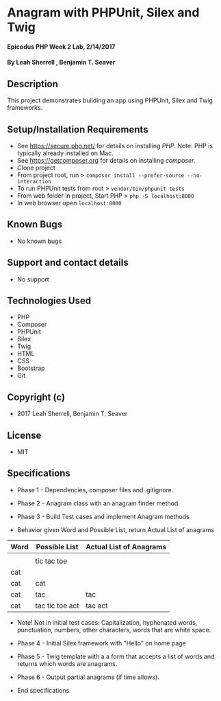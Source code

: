# Anagram with PHPUnit, Silex and Twig

#### Epicodus PHP Week 2 Lab, 2/14/2017

#### By Leah Sherrell , Benjamin T. Seaver

## Description

This project demonstrates building an app using PHPUnit, Silex and Twig frameworks.

## Setup/Installation Requirements
* See https://secure.php.net/ for details on installing _PHP_.  Note: PHP is typically already installed on Mac.
* See https://getcomposer.org for details on installing _composer_.
* Clone project
* From project root, run > `composer install --prefer-source --no-interaction`
* To run PHPUnit tests from root > `vendor/bin/phpunit tests`
* From web folder in project, Start PHP > `php -S localhost:8000`
* In web browser open `localhost:8000`

## Known Bugs
* No known bugs

## Support and contact details
* No support

## Technologies Used
* PHP
* Composer
* PHPUnit
* Silex
* Twig
* HTML
* CSS
* Bootstrap
* Git

## Copyright (c)
* 2017 Leah Sherrell, Benjamin T. Seaver

## License
* MIT

## Specifications
* Phase 1 - Dependencies, composer files and .gitignore.
* Phase 2 - Anagram class with an anagram finder method.
* Phase 3 - Build Test cases and implement Anagram methods

* Behavior given Word and Possible List, return Actual List of anagrams

| Word         | Possible List              | Actual List of Anagrams             |
|--------------|----------------------------|-------------------------------------|
|              |                            |                                     |
|              | tic tac toe                |                                     |
| cat          |                            |                                     |
| cat          | cat                        |                                     |
| cat          | tac                        | tac                                 |
| cat          | tac tic toe act            | tac act                             |

* Note! Not in initial test cases: Capitalization, hyphenated words, punctuation, numbers, other characters, words that are white space.

* Phase 4 - Initial Silex framework with "Hello" on home page
* Phase 5 - Twig template with a a form that accepts a list of words and returns which words are anagrams.
* Phase 6 - Output partial anagrams (if time allows).


* End specifications
